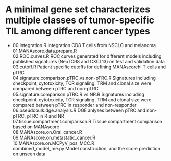 # A minimal gene set characterizes multiple classes of tumor-specific TIL among different cancer types
* 00.integration.R Integration CD8 T cells from NSCLC and melanoma
01.MANAscore.data.prepare.R   
02.ROC.curves.R ROC curves generated for different models including published signatures (NeoTCR8 and CXCL13) on test and validation data   
03.cutoff.R Patient specific cutoffs for defining MANAscorehi T cells and pTRC   
04.signature.comparison.pTRC.vs.non-pTRC.R Signatures including checkpoint, cytotoxicity, TCR signaling, TRM and clonal size were compared between pTRC and non-pTRC   
05.signature.comparison.pTRC.R.vs.NR.R Signatures including checkpoint, cytotoxicity, TCR signaling, TRM and clonal size were compared between pTRC in responder and non-responder   
06.pseudobulk.dge.analysis.R DGE anlyses between pTRC and non-pTRC, pTRC in R and NR   
07.tissue.compartment.comparison.R Tissue compartment comparison based on MANAscore   
08.MANAscore.on.Oral_cancer.R   
09.MANAscore.on.metastatic_cancer.R   
10.MANAscore.on.MCPyV_pos_MCC.R   
combined_model_me.py Model construction, and the score prediction on unseen data

